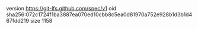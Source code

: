 version https://git-lfs.github.com/spec/v1
oid sha256:072c1724f1ba3887ea070ed10cbb8c5ea0d81970a752e928b1d3b1d467fdd219
size 1158
